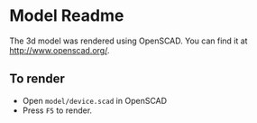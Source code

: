 # Model Readme
The 3d model was rendered using OpenSCAD. You can find it at http://www.openscad.org/.

## To render
- Open `model/device.scad` in OpenSCAD
- Press `F5` to render.